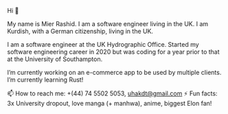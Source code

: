 Hi 😬

My name is Mier Rashid. I am a software engineer living in the UK.
I am Kurdish, with a German citizenship, living in the UK.

I am a software engineer at the UK Hydrographic Office.
Started my software engineering career in 2020 but was coding for a year prior to that at the University of Southampton.

I’m currently working on an e-commerce app to be used by multiple clients.
I’m currently learning Rust!

📫 How to reach me: +(44) 74  5502 5053, uhakdt@gmail.com
⚡ Fun facts: 3x University dropout, love manga (+ manhwa), anime, biggest Elon fan!
